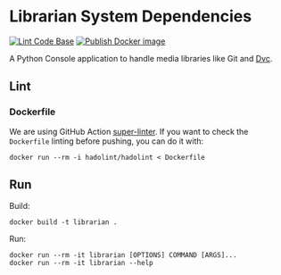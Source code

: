 # Librarian System Dependencies

[![Lint Code Base](https://github.com/Nautilus-Cyberneering/librarian/actions/workflows/linter.yml/badge.svg)](https://github.com/Nautilus-Cyberneering/librarian/actions/workflows/linter.yml) [![Publish Docker image](https://github.com/Nautilus-Cyberneering/librarian/actions/workflows/publish-docker-image.yml/badge.svg)](https://github.com/Nautilus-Cyberneering/librarian/actions/workflows/publish-docker-image.yml)

A Python Console application to handle media libraries like Git and [Dvc](https://github.com/iterative/dvc).

## Lint

### Dockerfile

We are using GitHub Action [super-linter](https://github.com/marketplace/actions/super-linter). If you want to check the `Dockerfile` linting before pushing, you can do it with:

```shell
docker run --rm -i hadolint/hadolint < Dockerfile
```

## Run

Build:

```shell
docker build -t librarian .
```

Run:

```shell
docker run --rm -it librarian [OPTIONS] COMMAND [ARGS]...
docker run --rm -it librarian --help
```
